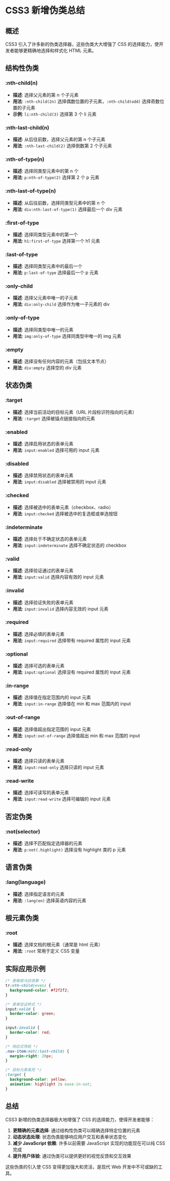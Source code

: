 # CSS3 新增伪类总结

## 概述

CSS3 引入了许多新的伪类选择器，这些伪类大大增强了 CSS 的选择能力，使开发者能够更精确地选择和样式化 HTML 元素。

## 结构性伪类

### :nth-child(n)

- **描述**: 选择父元素的第 n 个子元素
- **用法**: `:nth-child(2n)` 选择偶数位置的子元素，`:nth-child(odd)` 选择奇数位置的子元素
- **示例**: `li:nth-child(3)` 选择第 3 个 li 元素

### :nth-last-child(n)

- **描述**: 从后往前数，选择父元素的第 n 个子元素
- **用法**: `:nth-last-child(2)` 选择倒数第 2 个子元素

### :nth-of-type(n)

- **描述**: 选择同类型元素中的第 n 个
- **用法**: `p:nth-of-type(2)` 选择第 2 个 p 元素

### :nth-last-of-type(n)

- **描述**: 从后往前数，选择同类型元素中的第 n 个
- **用法**: `div:nth-last-of-type(1)` 选择最后一个 div 元素

### :first-of-type

- **描述**: 选择同类型元素中的第一个
- **用法**: `h1:first-of-type` 选择第一个 h1 元素

### :last-of-type

- **描述**: 选择同类型元素中的最后一个
- **用法**: `p:last-of-type` 选择最后一个 p 元素

### :only-child

- **描述**: 选择父元素中唯一的子元素
- **用法**: `div:only-child` 选择作为唯一子元素的 div

### :only-of-type

- **描述**: 选择同类型中唯一的元素
- **用法**: `img:only-of-type` 选择同类型中唯一的 img 元素

### :empty

- **描述**: 选择没有任何内容的元素（包括文本节点）
- **用法**: `div:empty` 选择空的 div 元素

## 状态伪类

### :target

- **描述**: 选择当前活动的目标元素（URL 片段标识符指向的元素）
- **用法**: `:target` 选择被锚点链接指向的元素

### :enabled

- **描述**: 选择启用状态的表单元素
- **用法**: `input:enabled` 选择可用的 input 元素

### :disabled

- **描述**: 选择禁用状态的表单元素
- **用法**: `input:disabled` 选择被禁用的 input 元素

### :checked

- **描述**: 选择被选中的表单元素（checkbox、radio）
- **用法**: `input:checked` 选择被选中的复选框或单选按钮

### :indeterminate

- **描述**: 选择处于不确定状态的表单元素
- **用法**: `input:indeterminate` 选择不确定状态的 checkbox

### :valid

- **描述**: 选择验证通过的表单元素
- **用法**: `input:valid` 选择内容有效的 input 元素

### :invalid

- **描述**: 选择验证失败的表单元素
- **用法**: `input:invalid` 选择内容无效的 input 元素

### :required

- **描述**: 选择必填的表单元素
- **用法**: `input:required` 选择带有 required 属性的 input 元素

### :optional

- **描述**: 选择可选的表单元素
- **用法**: `input:optional` 选择没有 required 属性的 input 元素

### :in-range

- **描述**: 选择值在指定范围内的 input 元素
- **用法**: `input:in-range` 选择值在 min 和 max 范围内的 input

### :out-of-range

- **描述**: 选择值超出指定范围的 input 元素
- **用法**: `input:out-of-range` 选择值超出 min 和 max 范围的 input

### :read-only

- **描述**: 选择只读的表单元素
- **用法**: `input:read-only` 选择只读的 input 元素

### :read-write

- **描述**: 选择可读写的表单元素
- **用法**: `input:read-write` 选择可编辑的 input 元素

## 否定伪类

### :not(selector)

- **描述**: 选择不匹配指定选择器的元素
- **用法**: `p:not(.highlight)` 选择没有 highlight 类的 p 元素

## 语言伪类

### :lang(language)

- **描述**: 选择指定语言的元素
- **用法**: `:lang(en)` 选择英语内容的元素

## 根元素伪类

### :root

- **描述**: 选择文档的根元素（通常是 html 元素）
- **用法**: `:root` 常用于定义 CSS 变量

## 实际应用示例

```css
/* 表格斑马纹效果 */
tr:nth-child(even) {
  background-color: #f2f2f2;
}

/* 表单验证样式 */
input:valid {
  border-color: green;
}

input:invalid {
  border-color: red;
}

/* 响应式导航 */
.nav-item:not(:last-child) {
  margin-right: 20px;
}

/* 目标元素高亮 */
:target {
  background-color: yellow;
  animation: highlight 2s ease-in-out;
}
```

## 总结

CSS3 新增的伪类选择器极大地增强了 CSS 的选择能力，使得开发者能够：

1. **更精确的元素选择**: 通过结构性伪类可以精确选择特定位置的元素
2. **动态状态处理**: 状态伪类能够响应用户交互和表单状态变化
3. **减少 JavaScript 依赖**: 许多以前需要 JavaScript 实现的功能现在可以纯 CSS 完成
4. **提升用户体验**: 通过伪类可以提供更好的视觉反馈和交互效果

这些伪类的引入使 CSS 变得更加强大和灵活，是现代 Web 开发中不可或缺的工具。
